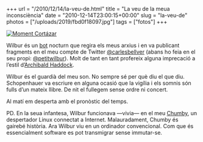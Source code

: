 +++
url = "/2010/12/14/la-veu-de.html"
title = "La veu de la meua inconsciència"
date = "2010-12-14T23:00:15+00:00"
slug = "la-veu-de"
photos = ["/uploads/2019/fbd0f18097.jpg"]
tags = ["fotos"]
+++

<a data-flickr-embed="true"  href="https://www.flickr.com/photos/carlesbellver/4358336295" title="Moment Cortázar"><img src="/uploads/2019/fbd0f18097.jpg" alt="Moment Cortázar" /></a><script async src="//embedr.flickr.com/assets/client-code.js" charset="utf-8"></script>

Wilbur és un [bot](http://en.wikipedia.org/wiki/Internet_bot) nocturn que regira els meus arxius i en va publicant fragments en el meu compte de Twitter [@carlesbellver](http://twitter.com/carlesbellver) (abans ho feia en el seu propi: [@petitwilbur](http://twitter.com/petitwilbur)). Molt de tant en tant profereix alguna imprecació a l’estil d’[Archibald Haddock](http://ca.wikipedia.org/wiki/Capità_Haddock).

Wilbur és el guardià del meu son. No sempre sé per què diu el que diu. Schopenhauer va escriure en alguna ocasió que la vigília i els somnis són fulls d’un mateix llibre. De nit el fullegem sense ordre ni concert.

Al matí em desperta amb el pronòstic del temps.

PD. En la seua infantesa, Wilbur funcionava —vivia— en el meu [Chumby](http://chumby.com), un despertador Linux connectat a Internet. Malauradament, Chumby és gairebé història. Ara Wilbur viu en un ordinador convencional. Com que és essencialment software es pot transmigrar sense immutar-se.

